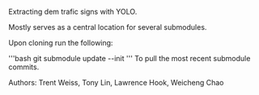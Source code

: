 Extracting dem trafic signs with YOLO.

Mostly serves as a central location for several submodules.

Upon cloning run the following:

'''bash
git submodule update --init
'''
To pull the most recent submodule commits.


Authors:
Trent Weiss,
Tony Lin,
Lawrence Hook,
Weicheng Chao
